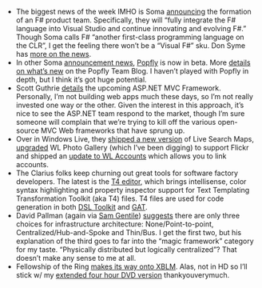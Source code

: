 -   The biggest news of the week IMHO is Soma
    [announcing](http://blogs.msdn.com/somasegar/archive/2007/10/17/f-a-functional-programming-language.aspx)
    the formation of an F\# product team. Specifically, they will “fully
    integrate the F\# language into Visual Studio and continue
    innovating and evolving F\#.” Though Soma calls F\# “another
    first-class programming language on the CLR”, I get the feeling
    there won’t be a “Visual F\#” sku. Don Syme has [more on the
    news](http://blogs.msdn.com/dsyme/archive/2007/10/17/s-somasegar-on-taking-f-forward.aspx).
-   In other Soma [announcement
    news](http://blogs.msdn.com/somasegar/archive/2007/10/18/popfly-beta.aspx),
    [Popfly](http://www.popfly.com/) is now in beta. More [details on
    what’s
    new](http://popflyteam.spaces.live.com/blog/cns!51018025071FD37F!264.entry)
    on the Popfly Team Blog. I haven’t played with Popfly in depth, but
    I think it’s got huge potential.
-   Scott Guthrie
    [details](http://weblogs.asp.net/scottgu/archive/2007/10/14/asp-net-mvc-framework.aspx)
    the upcoming ASP.NET MVC Framework. Personally, I’m not building web
    apps much these days, so I’m not really invested one way or the
    other. Given the interest in this approach, it’s nice to see the
    ASP.NET team respond to the market, though I’m sure someone will
    complain that we’re trying to kill off the various open-source MVC
    Web frameworks that have sprung up.
-   Over in Windows Live, they [shipped a new
    version](http://virtualearth.spaces.live.com/blog/cns!2BBC66E99FDCDB98!9276.entry)
    of Live Search Maps,
    [upgraded](http://blogs.msdn.com/pix/archive/2007/10/18/do-you-use-flickr-then-check-out-windows-live-photo-gallery-beta.aspx)
    WL Photo Gallery (which I’ve been digging) to support Flickr and
    shipped an [update to WL
    Accounts](http://www.liveside.net/blogs/main/archive/2007/10/18/update-to-windows-live-account-enables-linked-ids.aspx)
    which allows you to link accounts.
-   The Clarius folks keep churning out great tools for software factory
    developers. The latest is the [T4 editor](http://www.t4editor.net/),
    which brings intellisense, color syntax highlighting and property
    inspector support for Text Templating Transformation Toolkit (aka
    T4) files. T4 files are used for code generation in both [DSL
    Toolkit](http://msdn2.microsoft.com/en-us/teamsystem/aa718368.aspx)
    and
    [GAT](http://msdn2.microsoft.com/en-us/teamsystem/aa718948.aspx).
-   David Pallman (again via [Sam
    Gentile](http://samgentile.com/blogs/samgentile/archive/2007/10/09/new-and-notable-196.aspx))
    [suggests](http://davidpallmann.spaces.live.com/Blog/cns!E95EF9DC3FDB978E!266.entry)
    there are only three choices for infrastructure architecture:
    None/Point-to-point, Centralized/Hub-and-Spoke and Thin/Bus. I get
    the first two, but his explanation of the third goes to far into the
    “magic framework” category for my taste. “Physically distributed but
    logically centralized”? That doesn’t make any sense to me at all.
-   Fellowship of the Ring [makes its way onto
    XBLM](http://www.xbox.com/en-US/live/marketplace/moviestv/newline.htm).
    Alas, not in HD so I’ll stick w/ my [extended four hour DVD
    version](http://www.amazon.com/Lord-Rings-Fellowship-Platinum-Extended/dp/B000067DNF)
    thankyouverymuch.

